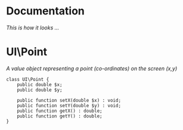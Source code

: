 Documentation
=============
*This is how it looks ...*

UI\Point
========
*A value object representing a point (co-ordinates) on the screen (x,y)*

```
class UI\Point {
	public double $x;
	public double $y;

	public function setX(double $x) : void;
	public function setY(double $y) : void;
	public function getX() : double;
	public function getY() : double;
}
```
